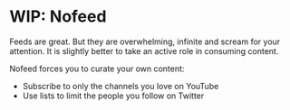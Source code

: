 
# WIP: Nofeed

Feeds are great. But they are overwhelming, infinite and scream for your attention. It is slightly better to take an active role in consuming content. 

Nofeed forces you to curate your own content:

- Subscribe to only the channels you love on YouTube
- Use lists to limit the people you follow on Twitter


